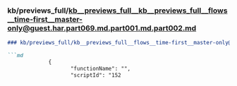 ### kb/previews_full/kb__previews_full__kb__previews_full__flows__time-first__master-only@guest.har.part069.md.part001.md.part002.md

```md
### kb/previews_full/kb__previews_full__flows__time-first__master-only@guest.har.part069.md.part001.md (part 002)

```md
             {
                    "functionName": "",
                    "scriptId": "152
```

```

```
